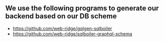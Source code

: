 ## We use the following programs to generate our backend based on our DB scheme

- https://github.com/web-ridge/gqlgen-sqlboiler
- https://github.com/web-ridge/sqlboiler-graphql-schema
